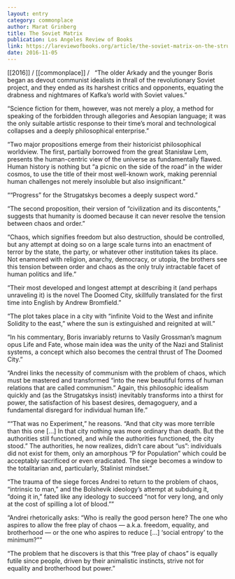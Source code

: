 ```yaml
---
layout: entry
category: commonplace
author: Marat Grinberg
title: The Soviet Matrix
publication: Los Angeles Review of Books
link: https://lareviewofbooks.org/article/the-soviet-matrix-on-the-strugatsky-brothers-the-doomed-city/
date: 2016-11-05
---
```


[[2016]] / [[commonplace]] / 
 
“The older Arkady and the younger Boris began as devout communist idealists in thrall of the revolutionary Soviet project, and they ended as its harshest critics and opponents, equating the drabness and nightmares of Kafka’s world with Soviet values.”

“Science fiction for them, however, was not merely a ploy, a method for speaking of the forbidden through allegories and Aesopian language; it was the only suitable artistic response to their time’s moral and technological collapses and a deeply philosophical enterprise.”

“Two major propositions emerge from their historicist philosophical worldview. The first, partially borrowed from the great Stanisław Lem, presents the human-centric view of the universe as fundamentally flawed. Human history is nothing but “a picnic on the side of the road” in the wider cosmos, to use the title of their most well-known work, making perennial human challenges not merely insoluble but also insignificant.”

““Progress” for the Strugatskys becomes a deeply suspect word.”

“The second proposition, their version of “civilization and its discontents,” suggests that humanity is doomed because it can never resolve the tension between chaos and order.”

“Chaos, which signifies freedom but also destruction, should be controlled, but any attempt at doing so on a large scale turns into an enactment of terror by the state, the party, or whatever other institution takes its place. Not enamored with religion, anarchy, democracy, or utopia, the brothers see this tension between order and chaos as the only truly intractable facet of human politics and life.”

“Their most developed and longest attempt at describing it (and perhaps unraveling it) is the novel The Doomed City, skillfully translated for the first time into English by Andrew Bromfield.”

“The plot takes place in a city with “infinite Void to the West and infinite Solidity to the east,” where the sun is extinguished and reignited at will.”

“In his commentary, Boris invariably returns to Vasily Grossman’s magnum opus Life and Fate, whose main idea was the unity of the Nazi and Stalinist systems, a concept which also becomes the central thrust of The Doomed City.”

“Andrei links the necessity of communism with the problem of chaos, which must be mastered and transformed “into the new beautiful forms of human relations that are called communism.” Again, this philosophic idealism quickly and (as the Strugatskys insist) inevitably transforms into a thirst for power, the satisfaction of his basest desires, demagoguery, and a fundamental disregard for individual human life.”

““That was no Experiment,” he reasons. “And that city was more terrible than this one […] In that city nothing was more ordinary than death. But the authorities still functioned, and while the authorities functioned, the city stood.” The authorities, he now realizes, didn’t care about “us”: individuals did not exist for them, only an amorphous “P for Population” which could be acceptably sacrificed or even eradicated. The siege becomes a window to the totalitarian and, particularly, Stalinist mindset.”

“The trauma of the siege forces Andrei to return to the problem of chaos, “intrinsic to man,” and the Bolshevik ideology’s attempt at subduing it, “doing it in,” fated like any ideology to succeed “not for very long, and only at the cost of spilling a lot of blood.””

“Andrei rhetorically asks: “Who is really the good person here? The one who aspires to allow the free play of chaos — a.k.a. freedom, equality, and brotherhood — or the one who aspires to reduce […] ‘social entropy’ to the minimum?””

“The problem that he discovers is that this “free play of chaos” is equally futile since people, driven by their animalistic instincts, strive not for equality and brotherhood but power.”